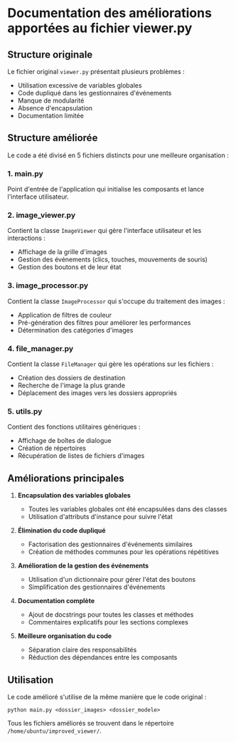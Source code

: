 # Documentation des améliorations apportées au fichier viewer.py

## Structure originale
Le fichier original `viewer.py` présentait plusieurs problèmes :
- Utilisation excessive de variables globales
- Code dupliqué dans les gestionnaires d'événements
- Manque de modularité
- Absence d'encapsulation
- Documentation limitée

## Structure améliorée
Le code a été divisé en 5 fichiers distincts pour une meilleure organisation :

### 1. main.py
Point d'entrée de l'application qui initialise les composants et lance l'interface utilisateur.

### 2. image_viewer.py
Contient la classe `ImageViewer` qui gère l'interface utilisateur et les interactions :
- Affichage de la grille d'images
- Gestion des événements (clics, touches, mouvements de souris)
- Gestion des boutons et de leur état

### 3. image_processor.py
Contient la classe `ImageProcessor` qui s'occupe du traitement des images :
- Application de filtres de couleur
- Pré-génération des filtres pour améliorer les performances
- Détermination des catégories d'images

### 4. file_manager.py
Contient la classe `FileManager` qui gère les opérations sur les fichiers :
- Création des dossiers de destination
- Recherche de l'image la plus grande
- Déplacement des images vers les dossiers appropriés

### 5. utils.py
Contient des fonctions utilitaires génériques :
- Affichage de boîtes de dialogue
- Création de répertoires
- Récupération de listes de fichiers d'images

## Améliorations principales

1. **Encapsulation des variables globales**
   - Toutes les variables globales ont été encapsulées dans des classes
   - Utilisation d'attributs d'instance pour suivre l'état

2. **Élimination du code dupliqué**
   - Factorisation des gestionnaires d'événements similaires
   - Création de méthodes communes pour les opérations répétitives

3. **Amélioration de la gestion des événements**
   - Utilisation d'un dictionnaire pour gérer l'état des boutons
   - Simplification des gestionnaires d'événements

4. **Documentation complète**
   - Ajout de docstrings pour toutes les classes et méthodes
   - Commentaires explicatifs pour les sections complexes

5. **Meilleure organisation du code**
   - Séparation claire des responsabilités
   - Réduction des dépendances entre les composants

## Utilisation
Le code amélioré s'utilise de la même manière que le code original :
```
python main.py <dossier_images> <dossier_modele>
```

Tous les fichiers améliorés se trouvent dans le répertoire `/home/ubuntu/improved_viewer/`.
